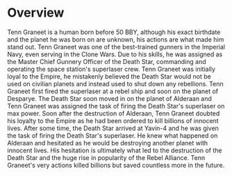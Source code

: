 # Overview
Tenn Graneet is a human born before 50 BBY, although his exact birthdate and the planet he was born on are unknown, his actions are what made him stand out.
Tenn Graneet was one of the best-trained gunners in the Imperial Navy, even serving in the Clone Wars.
Due to his skills, he was assigned as the Master Chief Gunnery Officer of the Death Star, commanding and operating the space station's superlaser crew.
Tenn Graneet was initially loyal to the Empire, he mistakenly believed the Death Star would not be used on civilian planets and instead used to shut down any rebellions.
Tenn Graneet first fired the superlaser at a rebel ship and soon on the planet of Desparye.
The Death Star soon moved in on the planet of Alderaan and Tenn Graneet was assigned the task of firing the Death Star's superlaser on max power.
Soon after the destruction of Alderaan, Tenn Graneet doubted his loyalty to the Empire as he had been ordered to kill billions of innocent lives.
After some time, the Death Star arrived at Yavin-4 and he was given the task of firing the Death Star's superlaser.
He knew what happened on Alderaan and hesitated as he would be destroying another planet with innocent lives.
His hesitation is ultimately what led to the destruction of the Death Star and the huge rise in popularity of the Rebel Alliance.
Tenn Graneet's very actions killed billions but saved countless more in the future.